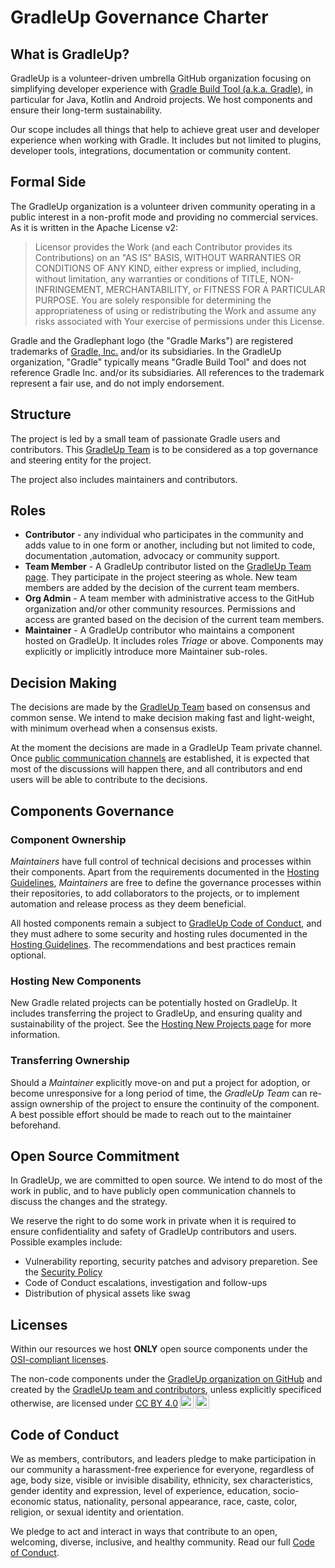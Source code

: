 # GradleUp Governance Charter

## What is GradleUp?

GradleUp is a volunteer-driven umbrella GitHub organization
focusing on simplifying developer experience with [Gradle Build Tool (a.k.a. Gradle)](https://gradle.org/),
in particular for Java, Kotlin and Android projects.
We host components and ensure their long-term sustainability.

Our scope includes all things that help to achieve great user and developer experience when working with Gradle.
It includes but not limited to plugins, developer tools, integrations, documentation or community content.

## Formal Side

The GradleUp organization is a volunteer driven community
operating in a public interest in a non-profit mode and
providing no commercial services.
As it is written in the Apache License v2:

> Licensor provides the Work (and each Contributor provides its Contributions) on an "AS IS" BASIS, WITHOUT WARRANTIES OR CONDITIONS OF ANY KIND, either express or implied, including, without limitation, any warranties or conditions of TITLE, NON-INFRINGEMENT, MERCHANTABILITY, or FITNESS FOR A PARTICULAR PURPOSE. You are solely responsible for determining the appropriateness of using or redistributing the Work and assume any risks associated with Your exercise of permissions under this License.

Gradle and the Gradlephant logo (the "Gradle Marks") are registered trademarks of [Gradle, Inc.](https://gradle.com/) and/or its subsidiaries.
In the GradleUp organization, "Gradle" typically means "Gradle Build Tool" and does not reference Gradle Inc. and/or its subsidiaries.
All references to the trademark represent a fair use,
and do not imply endorsement.

## Structure

The project is led by a small team of passionate Gradle users and contributors.
This [GradleUp Team](./team.md) is to be considered as a top governance and steering entity for the project.

The project also includes maintainers and contributors.

## Roles

* **Contributor** - any individual who participates in the community and 
  adds value to in one form or another,
  including but not limited to code, documentation ,automation, advocacy or
  community support.
* **Team Member** -
  A GradleUp contributor listed on the [GradleUp Team page](./team.md).
  They participate in the project steering as whole.
  New team members are added by the decision of the current team members.
* **Org Admin** - A team member with administrative access to the GitHub
  organization and/or other community resources.
  Permissions and access are granted based on the decision of the current team members.
* **Maintainer** - A GradleUp contributor who maintains a component hosted on GradleUp.
  It includes roles _Triage_ or above.
  Components may explicitly or implicitly introduce more Maintainer sub-roles.
  
## Decision Making

The decisions are made by the [GradleUp Team](./team.md) based on consensus and common sense.
We intend to make decision making fast and light-weight,
with minimum overhead when a consensus exists.

At the moment the decisions are made in a GradleUp Team private channel.
Once [public communication channels](./participate.md) are established,
it is expected that most of the discussions will happen there,
and all contributors and end users will be able to contribute to the decisions.

## Components Governance

### Component Ownership

_Maintainers_ have full control of technical decisions and processes within their components.
Apart from the requirements documented in the [Hosting Guidelines](./hosting.md),
_Maintainers_ are free to define the governance processes within their repositories,
to add collaborators to the projects,
or to implement automation and release process as they deem beneficial.

All hosted components remain a subject to [GradleUp Code of Conduct](../../org/CODE_OF_CONDUCT.md),
and they must adhere to some security and hosting rules documented in the [Hosting Guidelines](./hosting.md).
The recommendations and best practices remain optional.

### Hosting New Components

New Gradle related projects can be potentially hosted on GradleUp.
It includes transferring the project to GradleUp,
and ensuring quality and sustainability of the project.
See the [Hosting New Projects page](./hosting.md) for more information.

### Transferring Ownership

Should a _Maintainer_ explicitly move-on and put a project for adoption,
or become unresponsive for a long period of time,
the _GradleUp Team_ can re-assign ownership of the project to ensure the
continuity of the component.
A best possible effort should be made to reach out to the maintainer beforehand.

## Open Source Commitment

In GradleUp, we are committed to open source.
We intend to do most of the work in public,
and to have publicly open communication channels to discuss the changes and the strategy.

We reserve the right to do some work in private when it is required to
ensure confidentiality and safety of GradleUp contributors and users.
Possible examples include:

* Vulnerability reporting, security patches and advisory preparetion.
  See the [Security Policy](../../org/SECURITY.md)
* Code of Conduct escalations, investigation and follow-ups
* Distribution of physical assets like swag

## Licenses

Within our resources we host **ONLY** open source components
under the [OSI-compliant licenses](https://opensource.org/licenses).

The non-code components under the <a property="dct:title" rel="cc:attributionURL" href="https://github.com/GradleUp">GradleUp organization on GitHub</a> and created by the <a rel="cc:attributionURL dct:creator" property="cc:attributionName" href="https://github.com/GradleUp">GradleUp team and contributors</a>, unless explicitly specificed otherwise, are licensed under <a href="https://creativecommons.org/licenses/by/4.0/?ref=chooser-v1" target="_blank" rel="license noopener noreferrer" style="display:inline-block;">CC BY 4.0<img style="height:22px!important;margin-left:3px;vertical-align:text-bottom;" src="https://mirrors.creativecommons.org/presskit/icons/cc.svg?ref=chooser-v1" alt=""><img style="height:22px!important;margin-left:3px;vertical-align:text-bottom;" src="https://mirrors.creativecommons.org/presskit/icons/by.svg?ref=chooser-v1" alt=""></a>

## Code of Conduct

We as members, contributors, and leaders pledge to make participation in our community a harassment-free experience for everyone, regardless of age, body size, visible or invisible disability, ethnicity, sex characteristics, gender identity and expression, level of experience, education, socio-economic status, nationality, personal appearance, race, caste, color, religion, or sexual identity and orientation.

We pledge to act and interact in ways that contribute to an open, welcoming, diverse, inclusive, and healthy community.
Read our full [Code of Conduct](../../org/CODE_OF_CONDUCT.md).
